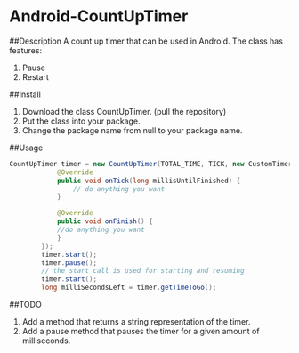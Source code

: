 # Android-CountUpTimer
##Description
A count up timer that can be used in Android. The class has features:
1. Pause
2. Restart

##Install
1. Download the class CountUpTimer. (pull the repository)
2. Put the class into your package.
3. Change the package name from null to your package name.

##Usage
```java
CountUpTimer timer = new CountUpTimer(TOTAL_TIME, TICK, new CustomTimer.TimerDelegate() {
            @Override
            public void onTick(long millisUntilFinished) {
                // do anything you want
            }

            @Override
            public void onFinish() {
            //do anything you want
            }
        });
        timer.start();
        timer.pause();
        // the start call is used for starting and resuming
        timer.start();
        long milliSecondsLeft = timer.getTimeToGo();
```
##TODO
1. Add a method that returns a string representation of the timer.
2. Add a pause method that pauses the timer for a given amount of milliseconds.
